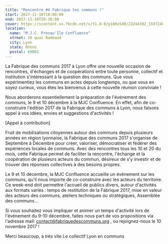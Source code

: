 ```yaml
---
title: "Rencontre #4 Fabrique tes communs !"
start: 2017-11-10T18:00:00
end: 2017-11-10T20:30:00
cover: https://scontent.xx.fbcdn.net/v/t1.0-0/p180x540/23244302_1597248813668912_1727596714130536282_n.jpg?oh=3dafc97363bc82675913f07d13858254&oe=5B052560
location:
  name: "M.J.C. Presqu'Ile Confluence"
  street: 28 quai Rambaud
  city: Lyon
  state: Rhône
  postal: 69002
---
```

 La Fabrique des communs 2017 à Lyon offre une nouvelle occasion de rencontres, d'échanges et de coopérations entre toute personne, collectif et institution s'intéressant à la question des communs. Que vous expérimentiez les communs en actes depuis longtemps, ou que vous en soyez curieux, vous êtes les bienvenus à cette nouvelle réunion conviviale !

Nous aborderons essentiellement la préparation de l'événement des communs, le 9 et 10 décembre à la MJC Confluence. En effet, afin de co-construire l'édition 2017 de la Fabrique des communs à Lyon, nous faisons appel à vos idées, envies et suggestions d'activités !

[Appel à contribution]

Fruit de mobilisations citoyennes autour des communs depuis plusieurs années en région lyonnaise, la Fabrique des communs 2017 s'organise de Septembre à Décembre pour créer, valoriser, démocratiser et fédérer des expériences locales de communs. Avec des rencontres tous les 10 et 20 du mois, cette Fabrique permet de faciliter la rencontre, l'échange et la coopération de plusieurs acteurs du commun, désireux de s'y investir et de trouver des réponses collectives à des besoins propres.

Le 9 et 10 décembre, la MJC Confluence accueille un événement sur les communs, qu'il nous importe de co-construire avec les acteurs du territoire. Ce week-end doit permettre l'accueil de publics divers, autour d'activités aux formats variés : temps de restitution de la Fabrique 2017, mise en valeur des acteurs des communs, ateliers techniques ou stratégiques, Assemblée des communs...

Si vous souhaitez vous impliquer et animer un temps d'activité lors de l'événement du 9-10 décembre, faites nous part de vos propositions via l'adresse mail: contact@fabriquedescommuns.org , ou rejoignez-nous le 10 novembre 2017 !

Merci beaucoup, à très vite
Le collectif Lyon en communs
